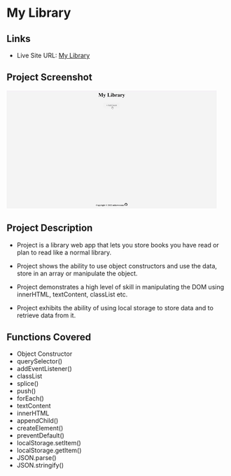 # My Library

## Links
- Live Site URL: [My Library](https://mikowesome.github.io/library/)

## Project Screenshot

![](images/library.gif)

## Project Description

- Project is a library web app that lets you store books you have read or plan to read like a normal library.

- Project shows the ability to use object constructors and use the data, store in an array or manipulate the object.

- Project demonstrates a high level of skill in manipulating the DOM using innerHTML, textContent, classList etc.

- Project exhibits the ability of using local storage to store data and to retrieve data from it.  

## Functions Covered

- Object Constructor
- querySelector()
- addEventListener()
- classList
- splice()
- push()
- forEach()
- textContent
- innerHTML
- appendChild()
- createElement()
- preventDefault()
- localStorage.setItem()
- localStorage.getItem()
- JSON.parse()
- JSON.stringify()